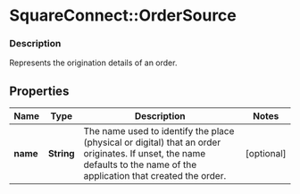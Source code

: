 # SquareConnect::OrderSource

### Description

Represents the origination details of an order.

## Properties
Name | Type | Description | Notes
------------ | ------------- | ------------- | -------------
**name** | **String** | The name used to identify the place (physical or digital) that an order originates. If unset, the name defaults to the name of the application that created the order. | [optional] 



